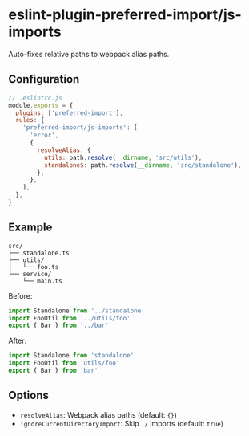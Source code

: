 # eslint-plugin-preferred-import/js-imports

Auto-fixes relative paths to webpack alias paths.

## Configuration

```javascript
// .eslintrc.js
module.exports = {
  plugins: ['preferred-import'],
  rules: {
    'preferred-import/js-imports': [
      'error',
      {
        resolveAlias: {
          utils: path.resolve(__dirname, 'src/utils'),
          standalone$: path.resolve(__dirname, 'src/standalone'),
        },
      },
    ],
  },
}
```

## Example

```
src/
├── standalone.ts
├── utils/
│   └── foo.ts
└── service/
    └── main.ts
```

Before:

```javascript
import Standalone from '../standalone'
import FooUtil from '../utils/foo'
export { Bar } from '../bar'
```

After:

```javascript
import Standalone from 'standalone'
import FooUtil from 'utils/foo'
export { Bar } from 'bar'
```

## Options

- `resolveAlias`: Webpack alias paths (default: `{}`)
- `ignoreCurrentDirectoryImport`: Skip `./` imports (default: `true`)
